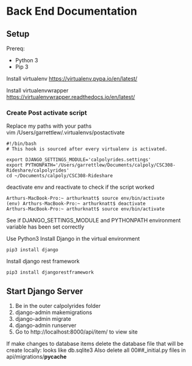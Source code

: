 # Back End Documentation

## Setup

Prereq:
* Python 3
* Pip 3

Install virtualenv
https://virtualenv.pypa.io/en/latest/

Install virtualenvwrapper
https://virtualenvwrapper.readthedocs.io/en/latest/

### Create Post activate script

Replace my paths with your paths<br/>
vim /Users/garrettlew/.virtualenvs/postactivate
```
#!/bin/bash
# This hook is sourced after every virtualenv is activated.

export DJANGO_SETTINGS_MODULE='calpolyrides.settings'
export PYTHONPATH='/Users/garrettlew/Documents/calpoly/CSC308-Rideshare/calpolyrides'
cd ~/Documents/calpoly/CSC308-Rideshare
```
deactivate env and reactivate to check if the script worked
```
Arthurs-MacBook-Pro:~ arthurknatt$ source env/bin/activate
(env) Arthurs-MacBook-Pro:~ arthurknatt$ deactivate
Arthurs-MacBook-Pro:~ arthurknatt$ source env/bin/activate
```
See if DJANGO_SETTINGS_MODULE and PYTHONPATH environment variable has been set correctly

Use Python3
Install Django in the virtual environment
```
pip3 install django
```

Install django rest framework
```
pip3 install djangorestframework
```

## Start Django Server

1. Be in the outer calpolyrides folder
2. django-admin makemigrations
3. django-admin migrate
4. django-admin runserver
5. Go to http://localhost:8000/api/item/ to view site

If make changes to database items delete the database file that will be create locally: looks like db.sqlite3
Also delete all 00##_initial.py files in api/migrations/__pycache__



